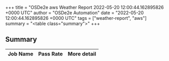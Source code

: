 +++
title = "OSDe2e aws Weather Report 2022-05-20 12:00:44.162895826 +0000 UTC"
author = "OSDe2e Automation"
date = "2022-05-20 12:00:44.162895826 +0000 UTC"
tags = ["weather-report", "aws"]
summary = "<table class=\"summary\"></table>"
+++
## Summary

| Job Name | Pass Rate | More detail |
|----------|-----------|-------------|




